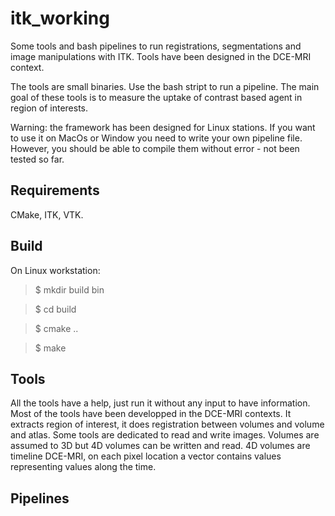 # itk_working
Some tools and bash pipelines to run registrations, segmentations and image manipulations with ITK. Tools have been designed in the DCE-MRI context. 

The tools are small binaries. Use the bash stript to run a pipeline. The main goal of these tools is to measure the uptake of contrast based agent in region of interests.

Warning: the framework has been designed for Linux stations. If you want to use it on MacOs or Window you need to write your own pipeline file. However, you should be able to compile them without error - not been tested so far.

## Requirements
CMake, ITK, VTK.

## Build
On Linux workstation:

> $ mkdir build bin

> $ cd build

> $ cmake ..

> $ make

## Tools
All the tools have a help, just run it without any input to have information. Most of the tools have been developped in the DCE-MRI contexts. It extracts region of interest, it does registration between volumes and volume and atlas. Some tools are dedicated to read and write images. Volumes are assumed to 3D but 4D volumes can be written and read. 4D volumes are timeline DCE-MRI, on each pixel location a vector contains values representing values along the time.

## Pipelines
